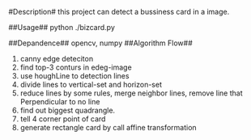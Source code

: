 #Description#
    this project can detect a bussiness card in a image.
    
##Usage##
    python ./bizcard.py
 
##Depandence##
    opencv, numpy
##Algorithm Flow##
1. canny edge deteciton
2. find top-3 conturs in edeg-image
3. use houghLine to detection lines
4. divide lines to vertical-set and horizon-set
5. reduce lines by some rules, merge neighbor lines, remove line that Perpendicular to no line
6. find out biggest quadrangle.
7. tell 4 corner point of card
8. generate rectangle card by call affine transformation

